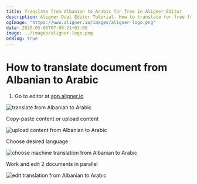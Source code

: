 ```yaml
---
title: Translate from Albanian to Arabic for free in Aligner Editor
description: Aligner Dual Editor Tutorial. How to translate for free from Albanian to Arabic. Aligner is multilingual document management platform. 
ogImage: "https://www.aligner.io/images/aligner-logo.png"
date: 2020-05-06T07:09:21+03:00
image: ../images/aligner-logo.png
onBlog: true
---
```


# How to translate document from Albanian to Arabic

1. Go to editor at [app.aligner.io](https://app.aligner.io "Aligner App web page")

![translate from Albanian to Arabic](../aligner-blank-editor.png "translate from Albanian to Arabic")

Copy-paste content or upload content

![upload content from Albanian to Arabic](../aligner-uploaded-document.png "upload content from Albanian to Arabic")

Choose desired language

![choose machine translation from Albanian to Arabic](../aligner-language-dropdown.png "choose machine translation from Albanian to Arabic")

Work and edit 2 documents in parallel

![edit translation from Albanian to Arabic](../aligner-double-sitded-editor.png "edit translation from Albanian to Arabic")

